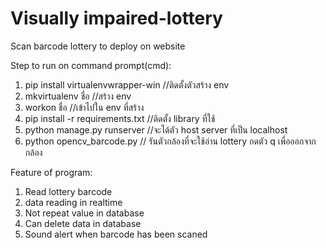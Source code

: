 # Visually impaired-lottery
Scan barcode lottery to deploy on website

Step to run on command prompt(cmd):
1. pip install virtualenvwrapper-win //ติดตั้งตัวสร้าง env
2. mkvirtualenv ชื่อ //สร้าง env 
3. workon ชื่อ //เข้าไปใน env ที่สร้าง
4. pip install -r requirements.txt //ติดตั้ง library ที่ใช้
5. python manage.py runserver //จะได้ตัว host server ที่เป็น localhost
6. python opencv_barcode.py // รันตัวกล้องที่จะใช้อ่าน lottery กดตัว q เพื่อออกจากกล้อง


Feature of program:
1. Read lottery barcode
2. data reading in realtime
3. Not repeat value in database
4. Can delete data in database
5. Sound alert when barcode has been scaned
